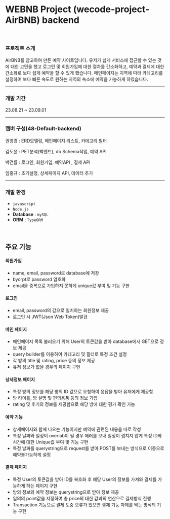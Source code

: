 # WEBNB Project (wecode-project-AirBNB) backend

<br>

### 프로젝트 소개
AirBNB를 참고하여 만든 예약 사이트입니다.
유저가 쉽게 서비스에 접근할 수 있는 것에 대한 고민을 했고
로그인 및 회원가입에 대한 절차를 간소화하고, 예약과 결제에 대한 간소화로 보다 쉽게 예약을 할 수 있게 했습니다.
메인페이지는 지역에 따라 카테고리를 설정하여 보다 빠른 속도로 원하는 지역의 숙소에 예약을 가능하게 하였습니다.

---

### 개발 기간
23.08.21 ~ 23.09.01

---
### 멤버 구성(48-Default-backend)
권영경 : ERD모델링, 메인페이지 리스트, 카테고리 필터

김도윤 : PET분석(백엔드), db Schema작업, 예약 API

박건률 : 로그인, 회원가입, 예약API , 결제 API

임홍규 : 초기설정, 상세페이지 API, 데이터 추가


---

### 개발 환경

- `javascript`
- `Node.js`
- **Database** : `mySQL`
- **ORM** : `TypeORM`
<br>

## 주요 기능

#### 회원가입
- name, email, password로 database에 저장
- bycrpt로 password 암호화
- email을 중복으로 가입하지 못하게 unique값 부여 및 기능 구현
#### 로그인
- email, password의 값으로 일치하는 회원정보 제공
- 로그인 시 JWT(Json Web Token)발급
#### 메인 페이지
- 메인페이지 목록 불러오기 위해 User의 토큰값을 받아 database에서 GET으로 정보 제공
- query builder를 이용하여 카테고리 및 필터로 특정 조건 설정
- 각 방의 title 및 rating, price 등의 정보 제공
- 유저 정보가 없을 경우의 페이지 구현
#### 상세정보 페이지
- 특정 방의 정보를 해당 방의 ID 값으로 요청하여 응답을 받아 유저에게 제공함
- 방 타이틀, 방 설명 및 편의용품 등의 정보 기입
- rating 및 후기의 정보를 제공함으로 해당 방에 대한 평가 확인 가능
#### 예약 기능
- 상세페이지와 함께 나오는 기능이지만 예약에 관련된 내용을 따로 작성
- 특정 날짜와 일정이 overlab이 될 경우 에러를 보내 일정이 겹치지 않게 특정 ID와 시간에 대한 Unique값 부여 및 기능 구현
- 특정 날짜를 querystring으로 request를 받아 POST를 보내는 방식으로 이중으로 예약불가능하게 설정
#### 결제 페이지
- 특정 User의 토큰값을 받아 ID를 복호화 후 해당 User의 정보를 가져와 결제를 가능하게 하는 페이지 구현
- 방의 정보와 예약 정보는 querystring으로 받아 정보 제공
- 임의의 point값을 지정하여 총 price의 대한 값과의 연산으로 결제방식 진행
- Transaction 기능으로 결제 도중 오류가 있으면 결제 기능 자체를 막는 방식의 기능 구현

